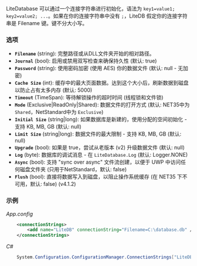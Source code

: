 LiteDatabase 可以通过一个连接字符串进行初始化，语法为 `key1=value1; key2=value2; ...`。如果在你的连接字符串中没有 `;`，LiteDB 假定你的连接字符串是 Filename 键。键不分大小写。

### 选项

- **`Filename`** (string): 完整路径或从DLL文件夹开始的相对路径。
- **`Journal`** (bool): 启用或禁用双写检查来确保持久性 (默认: true)
- **`Password`** (string): 使用密码加密 (使用 AES) 你的数据文件 (默认: null - 无加密)
- **`Cache Size`** (int): 缓存中的最大页面数据。达到这个大小后，刷新数据到磁盘以防止占有太多内存 (默认: 5000)
- **`Timeout`** (TimeSpan): 等待解锁操作的超时时间 (线程锁和文件锁)
- **`Mode`** (Exclusive|ReadOnly|Shared): 数据文件的打开方式 (默认: NET35中为 `Shared`，NetStandard中为 `Exclusive`)
- **`Initial Size`** (string|long): 如果数据库是新建的，使用分配的空间初始化 - 支持 KB, MB, GB (默认: null)
- **`Limit Size`** (string|long): 数据文件的最大限制 - 支持 KB, MB, GB (默认: null)
- **`Upgrade`** (bool): 如果是 true，尝试从老版本 (v2) 升级数据文件 (默认: null)
- **`Log`** (byte): 数据库的调试消息 - 在 `LiteDatabase.Log` (默认: Logger.NONE)
- **`Async`** (bool): 支持 "sync over async" 文件流创建，以便于 UWP 中访问任何磁盘文件夹 (只用于NetStandard，默认: false)
- **`Flush`** (bool): 直接将数据写入到磁盘，以阻止操作系统缓存 (在 NET35 下不可用，默认: false) (v4.1.2)


### 示例

_App.config_
```XML
    <connectionStrings>
        <add name="LiteDB" connectionString="Filename=C:\database.db" />
    </connectionStrings>
```

_C#_
```C#
    System.Configuration.ConfigurationManager.ConnectionStrings["LiteDB"].ConnectionString
```